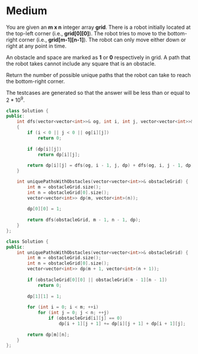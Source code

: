 # Medium

You are given an **m x n** integer array **grid**. There is a robot initially located at the top-left corner (i.e., **grid[0][0]**). The robot tries to move to the bottom-right corner (i.e., **grid[m-1][n-1]**). The robot can only move either down or right at any point in time.

An obstacle and space are marked as **1** or **0** respectively in grid. A path that the robot takes cannot include any square that is an obstacle.

Return the number of possible unique paths that the robot can take to reach the bottom-right corner.

The testcases are generated so that the answer will be less than or equal to $2 * 10^9$.

```cpp
class Solution {
public:
    int dfs(vector<vector<int>>& og, int i, int j, vector<vector<int>>& dp)
    {
        if (i < 0 || j < 0 || og[i][j])
            return 0;
        
        if (dp[i][j])
            return dp[i][j];
        
        return dp[i][j] = dfs(og, i - 1, j, dp) + dfs(og, i, j - 1, dp);
    }

    int uniquePathsWithObstacles(vector<vector<int>>& obstacleGrid) {
        int m = obstacleGrid.size();
        int n = obstacleGrid[0].size();
        vector<vector<int>> dp(m, vector<int>(n));
        
        dp[0][0] = 1;
        
        return dfs(obstacleGrid, m - 1, n - 1, dp);
    }
};
```

```cpp
class Solution {
public:
    int uniquePathsWithObstacles(vector<vector<int>>& obstacleGrid) {
        int m = obstacleGrid.size();
        int n = obstacleGrid[0].size();
        vector<vector<int>> dp(m + 1, vector<int>(n + 1));
        
        if (obstacleGrid[0][0] || obstacleGrid[m - 1][n - 1])
            return 0;
        
        dp[1][1] = 1;
        
        for (int i = 0; i < m; ++i)
            for (int j = 0; j < n; ++j)
                if (obstacleGrid[i][j] == 0)
                    dp[i + 1][j + 1] += dp[i][j + 1] + dp[i + 1][j];
        
        return dp[m][n];
    }
};
```
